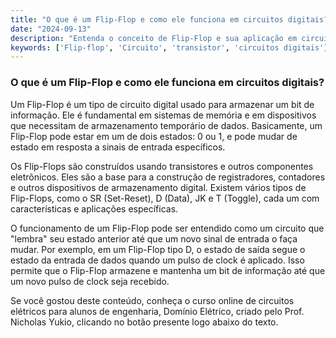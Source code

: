 ```yaml
---
title: "O que é um Flip-Flop e como ele funciona em circuitos digitais?"
date: "2024-09-13"
description: "Entenda o conceito de Flip-Flop e sua aplicação em circuitos digitais."
keywords: ['Flip-flop', 'Circuito', 'transistor', 'circuitos digitais']
---
```


### O que é um Flip-Flop e como ele funciona em circuitos digitais?

Um Flip-Flop é um tipo de circuito digital usado para armazenar um bit de informação. Ele é fundamental em sistemas de memória e em dispositivos que necessitam de armazenamento temporário de dados. Basicamente, um Flip-Flop pode estar em um de dois estados: 0 ou 1, e pode mudar de estado em resposta a sinais de entrada específicos.

Os Flip-Flops são construídos usando transistores e outros componentes eletrônicos. Eles são a base para a construção de registradores, contadores e outros dispositivos de armazenamento digital. Existem vários tipos de Flip-Flops, como o SR (Set-Reset), D (Data), JK e T (Toggle), cada um com características e aplicações específicas.

O funcionamento de um Flip-Flop pode ser entendido como um circuito que "lembra" seu estado anterior até que um novo sinal de entrada o faça mudar. Por exemplo, em um Flip-Flop tipo D, o estado de saída segue o estado da entrada de dados quando um pulso de clock é aplicado. Isso permite que o Flip-Flop armazene e mantenha um bit de informação até que um novo pulso de clock seja recebido.

Se você gostou deste conteúdo, conheça o curso online de circuitos elétricos para alunos de engenharia, Domínio Elétrico, criado pelo Prof. Nicholas Yukio, clicando no botão presente logo abaixo do texto.